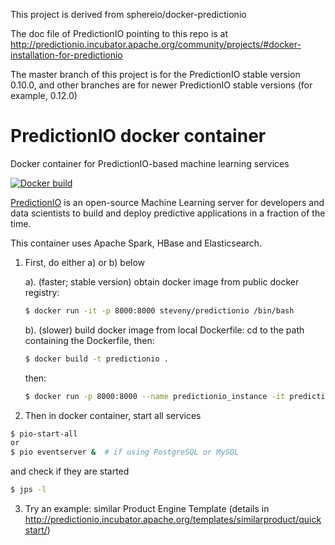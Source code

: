 This project is derived from sphereio/docker-predictionio

The doc file of PredictionIO pointing to this repo is at http://predictionio.incubator.apache.org/community/projects/#docker-installation-for-predictionio

The master branch of this project is for the PredictionIO stable version 0.10.0, and other branches are for newer PredictionIO stable versions (for example, 0.12.0)

# PredictionIO docker container
Docker container for PredictionIO-based machine learning services

[![Docker build](http://dockeri.co/image/steveny/predictionio)](https://registry.hub.docker.com/u/steveny/predictionio/)

[PredictionIO](https://prediction.io) is an open-source Machine Learning
server for developers and data scientists to build and deploy predictive
applications in a fraction of the time.

This container uses Apache Spark, HBase and Elasticsearch. 

1. First, do either a) or b) below

    a). (faster; stable version) obtain docker image from public docker registry:

    ```Bash
    $ docker run -it -p 8000:8000 steveny/predictionio /bin/bash
    ```
    
    b). (slower) build docker image from local Dockerfile: cd to the path containing the Dockerfile, then:
    
    ```Bash
    $ docker build -t predictionio .
    ```
    then:
    
    ```Bash
    $ docker run -p 8000:8000 --name predictionio_instance -it predictionio /bin/bash
    ```
    
2. Then in docker container, start all services 
  ```Bash
  $ pio-start-all
  or 
  $ pio eventserver &  # if using PostgreSQL or MySQL
  ```
   and check if they are started
  ```Bash
  $ jps -l
  ```

3. Try an example: similar Product Engine Template (details in http://predictionio.incubator.apache.org/templates/similarproduct/quickstart/)
   



